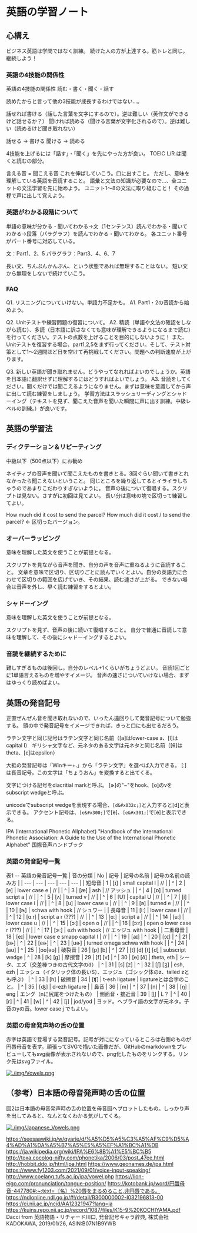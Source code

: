 # 英語の学習ノート

## 心構え

ビジネス英語は学問ではなく訓練。
続けた人の方が上達する。筋トレと同じ。
継続しよう！

### 英語の4技能の関係性

英語の4技能の関係性
読む・書く・聞く・話す

読めたからと言って他の3技能が成長するわけではない…。

話せれば書ける（話した言葉を文字にするので）。逆は難しい（英作文ができるけど話せるか？）
聞ければ読める（聞ける言葉が文字化されるので）。逆は難しい（読めるけど聞き取れない）

話せる → 書ける
聞ける → 読める

4技能を上げるには「話す」・「聞く」を先にやった方が良い。
TOEIC L/R は聞くと読むの部分。

言える音 = 聞こえる音
これを伸ばしていこう。口に出すこと。
ただし、意味を理解している英語を音読すること。
語彙と文法の知識が必要なので…、全ユニットの文法学習を先に始めよう。
ユニット1～8の文法に取り組むこと！ その過程で声に出して覚えよう。

### 英語がわかる段階について

単語の意味が分かる・聞いてわかる→文（1センテンス）読んでわかる・聞いてわかる→段落（パラグラフ）を読んでわかる・聞いてわかる。
各ユニット番号がパート番号に対応している。

文：Part1、2、5
パラグラフ：Part3、4、6、7

長い文、ちんぷんかんぷん、という状態であれば無理することはない。
短い文から無理をしないで続けていこう。

### FAQ

Q1. リスニングについていけない。単語力不足かも。
A1. Part1・2の音読から始めよう。

Q2. Unitテストや練習問題の復習について。
A2. 精読（単語や文法の確認をしながら読む）、多読（日本語に訳さなくても意味が理解できるようになるまで読む）を行ってください。テストの点数を上げることを目的にしないように！
    また、Unitテストを復習する場合、part1,2,5をまず行ってください。そして、テスト対策として1～2週間ほど日を空けて再挑戦してください。問題への判断速度が上がります。

Q3. 新しい英語が聞き取れません。どうやってなれればよいのでしょうか。英語を日本語に翻訳せずに理解するにはどうすればよいでしょう。
A3. 音読をしてください。聞くだけでは聞こえるようになりません。まずは意味を意識してから声に出して読む練習をしましょう。
    学習方法はスラッシュリーディングとシャドーイング（テキストを見ず、聞こえた音声を聞いた瞬間に声に出す訓練。中級レベルの訓練。）が良いです。

## 英語の学習法

### ディクテーション＆リピーティング

中級以下（500点以下）にお勧め

ネイティブの音声を聞いて聞こえたものを書きとる。3回ぐらい聞いて書きとれなかったら聞こえないということ。
同じところを繰り返してるとイライラしちゃうのであまりこだわりすぎないように。
音声の後について復唱する。スクリプトは見ない。さすがに初回は見てよい。
長い分は意味の塊で区切って練習してよい。

How much did it cost to send the parcel?
How much did it cost / to send the parcel? ← 区切ったバージョン。

### オーバーラッピング

意味を理解した英文を使うことが前提となる。

スクリプトを見ながら音声を聞き、自分の声を音声に重ねるように音読すること。
文章を意味で区切り、区切りごとに読んでいくとよい。自分の英語力に合わせて区切りの範囲を広げていき、その結果、読む速さが上がる。
できない場合は音声を外し、早く読む練習をするとよい。

### シャドーイング

意味を理解した英文を使うことが前提となる。

スクリプトを見ず、音声の後に続いて復唱すること。
自分で普通に音読して意味を理解して、その後にシャドーイングするとよい。

### 音読を継続するために

難しすぎるものは後回し。自分のレベル+1くらいがちょうどよい。
音読1回ごとに1単語言えるものを増やすイメージ。
音声の速さについていけない場合、まずはゆっくり読めばよい。

## 英語の発音記号

正直ぜんぜん音を聞き取れないので、いったん遠回りして発音記号について勉強する。
頭の中で発音記号をイメージできれば、きっと口にも出せるだろう。

ラテン文字と同じ記号はラテン文字と同じ名前（[a]はlower-case a、[I]はcapital I）
ギリシャ文字など、元ネタのある文字は元ネタと同じ名前（[θ]はtheta、[ε]はepsilon）

大抵の発音記号は「Winキー+.」から「ラテン文字」を選べば入力できる。
[ː]は長音記号。この文字は「ちょうおん」を変換すると出てくる。

文字につける記号をdiacritial markと呼ぶ。
[ɚ]の"~"をhook、[o&#x032C;]のvをsubscript wedgeと呼ぶ。

unicodeでsubscript wedgeを表現する場合、`[d&#x032c;]`と入力すると[d&#x032c;]と表示できる。
アクセント記号は、`[e&#x300;]`で[e&#x300;]、`[e&#x301;]`で[e&#x301;]と表示できる。

IPA (International Phonetic Allphabet)
 "Handbook of the international Phonetic Association: A Guide to the Use of the International Phonetic Alphabet" 国際音声ハンドブック

### 英語の発音記号一覧

表1 -- 英語の発音記号一覧
| 音の分類 | No  | 記号   | 記号の名前         | 記号の名前の読み方 |
| ---      | --- | ---    | ---                | ---    |
| 短母音   |   1 | [ɪ]    | small capital I    | // |
| ^        |   2 | [e]    | lower case e       | // |
| ^        |   3 | [æ]    | ash                | // アッシュ |
| ^        |   4 | [ɒ]    | turned script a    | // |
| ^        |   5 | [ʌ]    | turned v           | // |
| ^        |   6 | [U]    | capital U          | // |
| ^        |   7 | [i]    | lower case i       | // |
| ^        |   8 | [u]    | lower case u       | // |
| ^        |   9 | [ə]    | turned e           | // |
| ^        |  10 | [ɚ]    | schwa with hook    | // シュワー |
| 長母音   |  11 | [iː]   | lower case i       | // |
| ^        |  12 | [ɑːr]  | script a r (???) | // |
| ^        |  13 | [ɑː]   | script a              | // |
| ^        |  14 | [uː]   | lower case u       | // |
| ^        |  15 | [ɔː]   | open o             | // |
| ^        |  16 | [ɔːr]  | open o lower case r (???) | // |
| ^        |  17 | [ɝː]   | ezh with hook                | // エッジュ with hook |
| 二重母音 |  18 | [eɪ]   | lower case e smapp capital I | // |
| ^        |  19 | [aɪ]
| ^        |  20 | [ɔɪ]
| ^        |  21 | [ɪɚ]
| ^        |  22 | [eɚ]
| ^        |  23 | [ʊɚ]   | turned omega schwa with hook |
| ^        |  24 | [aʊ]
| ^        |  25 | [oʊ\|əʊ]
| 破裂音   |  26 | [p] [b]
| ^        |  27 | [t] [d] [t&#x032c;] [d&#x032c;] | subscript wedge
| ^        |  28 | [k] [g]
| 摩擦音   |  29 | [f] [v]
| ^        |  30 | [ɵ] [ð] | theta, eth | シータ、エズ（交差棒つきの古代文字のd）
| ^        |  31 | [s] [z]
| ^        |  32 | [ʃ] [ʒ] | esh, ezh | エッシュ（イタリック体の長いS）、エッジュ（ゴシック体のz、tailed zとも呼ぶ）
| ^        |  33 | [h]
| 破擦音   |  34 | [ʧ] | t-esh ligature | ligatureとは合字のこと。
| ^        |  35 | [ʤ] | d-ezh ligature |
| 鼻音     |  36 | [m]
| ^        |  37 | [n]
| ^        |  38 | [ŋ] | eng | エング（nに尻尾をつけたもの）
| 側面音・接近音 | 39 | [ɭ] | L？
| ^              | 40 | [r]
| ^              | 41 | [w]
| ^              | 42 | [j] | jod/yod | ヨッド。ヘブライ語の文字が元ネタ。子音のyの音。lower case j でもよい。

### 英語の母音発声時の舌の位置

赤字は英語で登場する発音記号。記号が対にになっているところは右側のものが円唇母音を表す。頑張ってSVGで描いた画像だが、GitHubのmarkdownをプレビューしてもsvg画像が表示されないので、png化したものをリンクする。リンク先はsvgファイル。

[![./img/Vowels.png](./img/Vowels.png)](./img/Vowels.svg)

## （参考）日本語の母音発声時の舌の位置

図2は日本語の母音発声時の舌の位置を母音図へプロットしたもの。しっかり声を出してみると、なんとなくわかる気がしてくる。

[![./img/Japanese_Vowels.png](./img/Japanese_Vowels.png)](./img/Japanese_Vowels.svg)

<https://seesaawiki.jp/w/qvarie/d/%A5%D5%A5%C3%A5%AF%C9%D5%A4%AD%A1%DA%A5%B7%A5%E5%A5%EF%A1%BC%A1%DB>
<https://ja.wikipedia.org/wiki/IPA%E6%8B%A1%E5%BC%B5>
<http://toxa.cocolog-nifty.com/phonetika/2006/03/post_47ee.html>
<http://hobbit.ddo.jp/html/ipa.html>
<https://www.geonames.de/ipa.html>
<https://www.fy1203.com/2021/09/01/voice-input-speaking/>
<http://www.coelang.tufs.ac.jp/ipa/vowel.php>
<https://lion-eigo.com/pronunciation/tongue-position/>
<https://kotobank.jp/word/円唇母音-447780#:~:text=〘名〙%20唇をまるめること,非円唇である。>
<https://ndlonline.ndl.go.jp/#!/detail/R300000002-I032196813-00>
<https://ci.nii.ac.jp/ncid/AA12321947?lang=ja>
<https://kuins.repo.nii.ac.jp/record/1087/files/K15-9%20KOCHIYAMA.pdf>
Dacci from 英語物語・リチャード川口, 発音記号キャラ辞典, 株式会社KADOKAWA, 2019/01/26, ASIN:B07N1B9YWB
